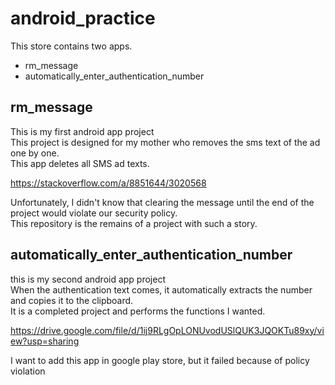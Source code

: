 # android_practice
 
This store contains two apps.  
* rm_message
* automatically_enter_authentication_number

## rm_message
This is my first android app project  
This project is designed for my mother who removes the sms text of the ad one by one.  
This app deletes all SMS ad texts.  

https://stackoverflow.com/a/8851644/3020568

Unfortunately, I didn't know that clearing the message until the end of the project would violate our security policy.  
This repository is the remains of a project with such a story.  

## automatically_enter_authentication_number
this is my second android app project  
When the authentication text comes, it automatically extracts the number and copies it to the clipboard.  
It is a completed project and performs the functions I wanted.  

https://drive.google.com/file/d/1ij9RLgOpLONUvodUSlQUK3JQOKTu89xy/view?usp=sharing  

I want to add this app in google play store, but it failed because of policy violation
